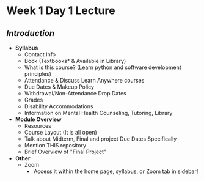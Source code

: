 # Week 1 Day 1 Lecture

## ***Introduction***
- **Syllabus**
    - Contact Info
    - Book (Textbooks* & Available in Library)
    - What is this course? (Learn python and software development principles)
    - Attendance & Discuss Learn Anywhere courses
    - Due Dates & Makeup Policy
    - Withdrawal/Non-Attendance Drop Dates
    - Grades
    - Disability Accommodations
    - Information on Mental Health Counseling, Tutoring, Library
- **Module Overview**
    - Resources
    - Course Layout (It is all open)
    - Talk about Midterm, Final and project Due Dates Specifically
    - Mention THIS repository
    - Brief Overview of "Final Project"
- **Other**
  - Zoom
    - Access it within the home page, syllabus, or Zoom tab in sidebar!